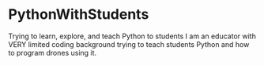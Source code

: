 # PythonWithStudents
Trying to learn, explore, and teach Python to students
I am an educator with VERY limited coding background trying to teach students Python and how to program drones using it.
